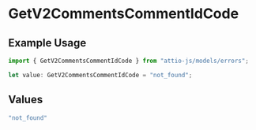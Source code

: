 # GetV2CommentsCommentIdCode

## Example Usage

```typescript
import { GetV2CommentsCommentIdCode } from "attio-js/models/errors";

let value: GetV2CommentsCommentIdCode = "not_found";
```

## Values

```typescript
"not_found"
```